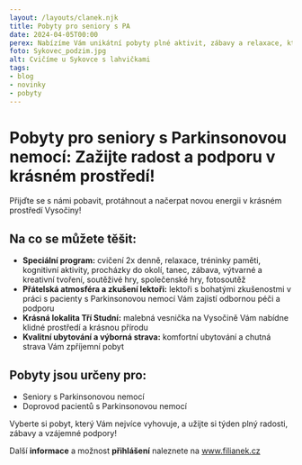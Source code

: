 ```yaml
---
layout: /layouts/clanek.njk
title: Pobyty pro seniory s PA
date: 2024-04-05T00:00 
perex: Nabízíme Vám unikátní pobyty plné aktivit, zábavy a relaxace, které jsou uzpůsobeny potřebám pacientů s Parkinsonovou nemocí. 
foto: Sykovec_podzim.jpg
alt: Cvičíme u Sykovce s lahvičkami
tags:
- blog
- novinky
- pobyty
---
```


# Pobyty pro seniory s Parkinsonovou nemocí: Zažijte radost a podporu v krásném prostředí!

Přijďte se s námi pobavit, protáhnout a načerpat novou energii v krásném prostředí Vysočiny!

## Na co se můžete těšit:

- __Speciální program:__ cvičení 2x denně, relaxace, tréninky paměti, kognitivní aktivity, procházky do okolí, tanec, zábava, výtvarné a kreativní tvoření, soutěživé hry, společenské hry, fotosoutěž
- __Přátelská atmosféra a zkušení lektoři:__ lektoři s bohatými zkušenostmi v práci s pacienty s Parkinsonovou nemocí Vám zajistí odbornou péči a podporu
- __Krásná lokalita Tří Studní:__ malebná vesnička na Vysočině Vám nabídne klidné prostředí a krásnou přírodu
- __Kvalitní ubytování a výborná strava:__ komfortní ubytování a chutná strava Vám zpříjemní pobyt

## Pobyty jsou určeny pro:

- Seniory s Parkinsonovou nemocí
- Doprovod pacientů s Parkinsonovou nemocí

Vyberte si pobyt, který Vám nejvíce vyhovuje, a užijte si týden plný radosti, zábavy a vzájemné podpory!

Další __informace__ a možnost __přihlášení__ naleznete na <a href="https://www.filianek.cz/pobyty-pro-seniory-pro-vas-pripravujeme">www.filianek.cz</a>